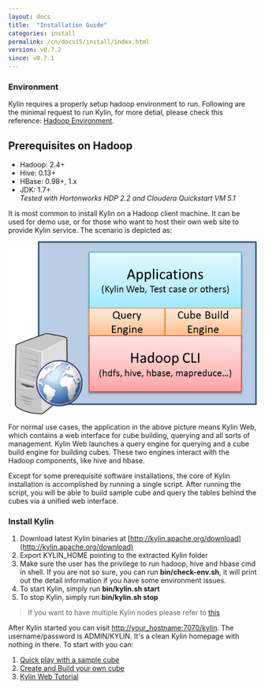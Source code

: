 ```yaml
---
layout: docs
title:  "Installation Guide"
categories: install
permalink: /cn/docs15/install/index.html
version: v0.7.2
since: v0.7.1
---
```


### Environment

Kylin requires a properly setup hadoop environment to run. Following are the minimal request to run Kylin, for more detial, please check this reference: [Hadoop Environment](hadoop_env.html).

## Prerequisites on Hadoop

* Hadoop: 2.4+
* Hive: 0.13+
* HBase: 0.98+, 1.x
* JDK: 1.7+  
_Tested with Hortonworks HDP 2.2 and Cloudera Quickstart VM 5.1_


It is most common to install Kylin on a Hadoop client machine. It can be used for demo use, or for those who want to host their own web site to provide Kylin service. The scenario is depicted as:

![On-Hadoop-CLI-installation](/images/install/on_cli_install_scene.png)

For normal use cases, the application in the above picture means Kylin Web, which contains a web interface for cube building, querying and all sorts of management. Kylin Web launches a query engine for querying and a cube build engine for building cubes. These two engines interact with the Hadoop components, like hive and hbase.

Except for some prerequisite software installations, the core of Kylin installation is accomplished by running a single script. After running the script, you will be able to build sample cube and query the tables behind the cubes via a unified web interface.

### Install Kylin

1. Download latest Kylin binaries at [http://kylin.apache.org/download](http://kylin.apache.org/download)
2. Export KYLIN_HOME pointing to the extracted Kylin folder
3. Make sure the user has the privilege to run hadoop, hive and hbase cmd in shell. If you are not so sure, you can run **bin/check-env.sh**, it will print out the detail information if you have some environment issues.
4. To start Kylin, simply run **bin/kylin.sh start**
5. To stop Kylin, simply run **bin/kylin.sh stop**

> If you want to have multiple Kylin nodes please refer to [this](kylin_cluster.html)

After Kylin started you can visit <http://your_hostname:7070/kylin>. The username/password is ADMIN/KYLIN. It's a clean Kylin homepage with nothing in there. To start with you can:

1. [Quick play with a sample cube](../tutorial/kylin_sample.html)
2. [Create and Build your own cube](../tutorial/create_cube.html)
3. [Kylin Web Tutorial](../tutorial/web.html)

